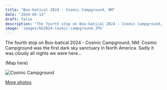 ```yaml
---
title: "Boo-batical 2024 - Cosmic Campground, NM"
date: "2024-05-13"
draft: false
description: "The fourth stop on Boo-batical 2024 - Cosmic Campground, NM. Cosmic Campground was the first dark sky sanctuary in North America. Sadly it was cloudy all nights we were here..."
image: 'images/bb2024-cosmic-campground.JPG'
---
```


The fourth stop on Boo-batical 2024 - Cosmic Campground, NM. Cosmic Campground was the first dark sky sanctuary in North America. Sadly it was cloudy all nights we were here...

(Map here)

![Cosmic Campground](/images/bb2024-cosmic-campground.JPG)

[More photos](https://photos.app.goo.gl/sfaC9T3z7f5iTNtv6)
